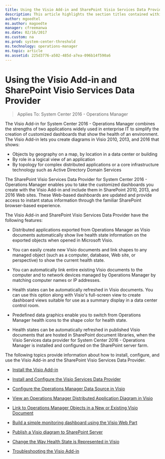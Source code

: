 ```yaml
---
title: Using the Visio Add-in and SharePoint Visio Services Data Provider
description: This article highlights the section titles contained within this section of the Operations Manager 2016 documentation.
author: mgoedtel
ms.author: magoedte
manager: cfreemanwa
ms.date: 02/16/2017
ms.custom: na
ms.prod: system-center-threshold
ms.technology: operations-manager
ms.topic: article
ms.assetid: 225d3776-a502-485d-a7ea-096b14f590a6
---
```


# Using the Visio Add-in and SharePoint Visio Services Data Provider

>Applies To: System Center 2016 - Operations Manager

The Visio Add-in for System Center 2016 - Operations Manager combines the strengths of two applications widely used in enterprise IT to simplify the creation of customized dashboards that show the health of an environment. The Visio Add-in lets you create diagrams in Visio 2010, 2013, and 2016 that shows:

- Objects by geography on a map, by location in a data center or building
- By role in a logical view of an application
- By topology for complex distributed applications or a core infrastructure technology such as Active Directory Domain Services
  
The SharePoint Visio Services Data Provider for System Center 2016 - Operations Manager enables you to take the customized dashboards you create with the Visio Add-in and include them in SharePoint 2010, 2013, and 2016 Web sites. These Web-based dashboards are updated and provide access to instant status information through the familiar SharePoint browser-based experience.  

The Visio Add-in and SharePoint  Visio Services Data Provider have the following features:  
  
-   Distributed applications exported from Operations Manager as Visio documents automatically show live health state information on the exported objects when opened in Microsoft Visio.  
  
-   You can easily create new Visio documents and link shapes to any managed object (such as a computer, database, Web site, or perspective) to show the current health state.  
  
-   You can automatically link entire existing Visio documents to the computer and to network devices managed by Operations Manager by matching computer names or IP addresses.  
  
-   Health states can be automatically refreshed in Visio documents. You can use this option along with Visio's full-screen view to create dashboard views suitable for use as a summary display in a data center control room.  
  
-   Predefined data graphics enable you to switch from Operations Manager health icons to the shape color for health state.  
  
-   Health states can be automatically refreshed in published Visio documents that are hosted in SharePoint document libraries, when the Visio Services data provider for System Center 2016 - Operations Manager is installed and configured on the SharePoint server farm.  
  
The following topics provide information about how to install, configure, and use the Visio Add-in and the SharePoint Visio Services Data Provider.  
  
-   [Install the Visio Add-in](../om/manage/install-the-visio-add-in.md)  
  
-   [Install and Configure the Visio Services Data Provider](../om/manage/install-and-configure-the-visio-services-data-provider.md)  
  
-   [Configure the Operations Manager Data Source in Visio](../om/manage/configure-the-operations-manager-data-source-in-visio.md)  
  
-   [View an Operations Manager Distributed Application Diagram in Visio](../om/manage/view-an-operations-manager-distributed-application-diagram-in-visio.md)  
  
-   [Link to Operations Manager Objects in a New or Existing Visio Document](../om/manage/link-to-operations-manager-objects-in-a-new-or-existing-visio-document.md)  
  
-   [Build a simple monitoring dashboard using the Visio Web Part](../om/manage/build-a-simple-monitoring-dashboard-using-the-visio-web-part.md)  
  
-   [Publish a Visio diagram to SharePoint Server](../om/manage/publish-a-visio-diagram-to-sharepoint.md)  
  
-   [Change the Way Health State is Represented in Visio](../om/manage/change-the-way-health-state-is-represented-in-visio.md)  
  
-   [Troubleshooting the Visio Add-in](../om/manage/troubleshooting-the-visio-add-in.md)  
  
